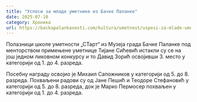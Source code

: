 ```yaml
---
title: "Успеси за младе уметнике из Бачке Паланке"
date: 2025-07-10
category: Хроника
url: https://backapalankavesti.com/kultura/umetnost/uspesi-za-mlade-umetnike-iz-backe-palanke/
---
```


Полазници школе уметности „СТарт“ из Музеја града Бачке Паланке под менторством примењене уметнице Тијане Сићевић истакли су се на још једном ликовном конкурсу и то Давид Зорић освојивши 3. место у категорији од 1. до 4. разреда.

Посебну награду освојио је Михаил Сапожников у категорији од 5. до 8. разреда. Похваљени радови су од Јане Пешић и Теодоре Стефановић у категорији од 5. до 8. разреда, док је Марко Пермосер похваљен у категорији од 1. до 4. разреда.
